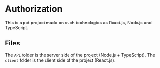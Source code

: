 # Authorization
This is a pet project made on such technologies as React.js, Node.js and TypeScript.

## Files
The `API` folder is the server side of the project (Node.js + TypeScript).
The `client` folder is the client side of the project (React.js).
